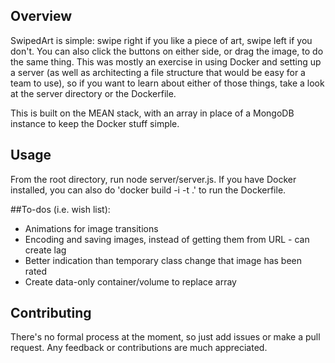 
## Overview

SwipedArt is simple: swipe right if you like a piece of art, swipe left if you don't.  You can also click the buttons on either side, or drag the image, to do the same thing.  This was mostly an exercise in using Docker and setting up a server (as well as architecting a file structure that would be easy for a team to use), so if you want to learn about either of those things, take a look at the server directory or the Dockerfile.

This is built on the MEAN stack, with an array in place of a MongoDB instance to keep the Docker stuff simple.

## Usage

From the root directory, run node server/server.js.  If you have Docker installed, you can also do 'docker build -i -t <yourtagname> .' to run the Dockerfile.

##To-dos (i.e. wish list):

* Animations for image transitions
* Encoding and saving images, instead of getting them from URL - can create lag
* Better indication than temporary class change that image has been rated
* Create data-only container/volume to replace array

## Contributing

There's no formal process at the moment, so just add issues or make a pull request.  Any feedback or contributions are much appreciated.  
